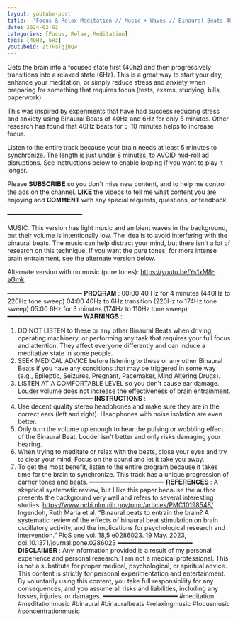 ```yaml
---
layout: youtube-post
title:  'Focus & Relax Meditation // Music + Waves // Binaural Beats 40Hz to 6Hz // 8mins'
date: 2024-02-02
categories: [Focus, Relax, Meditation]
tags: [40Hz, 6Hz]
youtubeid: Zt7FaTgjBQw
---
```


<p class="premono" markdown="1">
Gets the brain into a focused state first (40hz) and then progressively transitions into a relaxed state (6Hz). This is a great way to start your day, enhance your meditation, or simply reduce stress and anxiety when preparing for something that requires focus (tests, exams, studying, bills, paperwork).

This was inspired by experiments that have had success reducing stress and anxiety using Binaural Beats of 40Hz and 6Hz for only 5 minutes. Other research has found that 40Hz beats for 5-10 minutes helps to increase focus.

Listen to the entire track because your brain needs at least 5 minutes to synchronize. The length is just under 8 minutes, to AVOID mid-roll ad disruptions. See instructions below to enable looping if you want to play it longer.

Please 𝐒𝐔𝐁𝐒𝐂𝐑𝐈𝐁𝐄 so you don't miss new content, and to help me control the ads on the channel. 𝐋𝐈𝐊𝐄 the videos to tell me what content you are enjoying and 𝐂𝐎𝐌𝐌𝐄𝐍𝐓 with any special requests, questions, or feedback.

━━━━━━━━━━━━━━━━━━━━

MUSIC: This version has light music and ambient waves in the background, but their volume is intentionally low. The idea is to avoid interfering with the binaural beats. The music can help distract your mind, but there isn't a lot of research on this technique. If you want the pure tones, for more intense brain entrainment, see the alternate version below.

Alternate version with no music (pure tones):
<https://youtu.be/Ys1xM8-aGmk>

━━━━━━━━━━━━━━━━━━━━
𝐏𝐑𝐎𝐆𝐑𝐀𝐌 :
00:00 40 Hz for 4 minutes (440Hz to 220Hz tone sweep)
04:00 40Hz to 6Hz transition (220Hz to 174Hz tone sweep)
05:00 6Hz for 3 minutes (174Hz to 110Hz tone sweep)
━━━━━━━━━━━━━━━━━━━━
𝐖𝐀𝐑𝐍𝐈𝐍𝐆𝐒 :
1. DO NOT LISTEN to these or any other Binaural Beats when driving, operating machinery, or performing any task that requires your full focus and attention. They affect everyone differently and can induce a meditative state in some people.
2. SEEK MEDICAL ADVICE before listening to these or any other Binaural Beats if you have any conditions that may be triggered in some way (e.g., Epileptic, Seizures, Pregnant, Pacemaker, Mind Altering Drugs).
3. LISTEN AT A COMFORTABLE LEVEL so you don't cause ear damage. Louder volume does not increase the effectiveness of brain entrainment.
━━━━━━━━━━━━━━━━━━━━
𝐈𝐍𝐒𝐓𝐑𝐔𝐂𝐓𝐈𝐎𝐍𝐒 :
1. Use decent quality stereo headphones and make sure they are in the correct ears (left and right). Headphones with noise isolation are even better.
2. Only turn the volume up enough to hear the pulsing or wobbling effect of the Binaural Beat. Louder isn't better and only risks damaging your hearing.
3. When trying to meditate or relax with the beats, close your eyes and try to clear your mind. Focus on the sound and let it take you away.
4. To get the most benefit, listen to the entire program because it takes time for the brain to synchronize. This track has a unique progression of carrier tones and beats.
━━━━━━━━━━━━━━━━━━━━
𝐑𝐄𝐅𝐄𝐑𝐄𝐍𝐂𝐄𝐒 :
A skeptical systematic review, but I like this paper because the author presents the background very well and refers to several interesting studies.
<https://www.ncbi.nlm.nih.gov/pmc/articles/PMC10198548/>
Ingendoh, Ruth Maria et al. “Binaural beats to entrain the brain? A systematic review of the effects of binaural beat stimulation on brain oscillatory activity, and the implications for psychological research and intervention.” PloS one vol. 18,5 e0286023. 19 May. 2023, doi:10.1371/journal.pone.0286023
━━━━━━━━━━━━━━━━━━━━
𝐃𝐈𝐒𝐂𝐋𝐀𝐈𝐌𝐄𝐑 :
Any information provided is a result of my personal experience and personal research. I am not a medical professional. This is not a substitute for proper medical, psychological, or spiritual advice. This content is strictly for personal experimentation and entertainment. By voluntarily using this content, you take full responsibility for any consequences, and you assume all risks and liabilities, including any losses, injuries, or damages.
━━━━━━━━━━━━━━━━━━━━
#meditation #meditationmusic #binaural #binauralbeats #relaxingmusic #focusmusic #concentrationmusic
</p>
